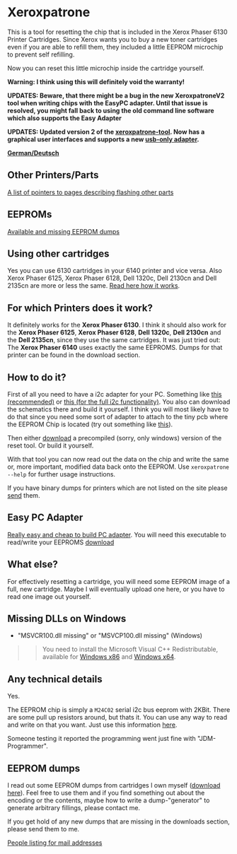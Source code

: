 # Xeroxpatrone #
This is a tool for resetting the chip that is included in the Xerox Phaser 6130 Printer Cartridges. Since Xerox wants you to buy a new toner cartridges even if you are able to refill them, they included a little EEPROM microchip to prevent self refilling.

Now you can reset this little microchip inside the cartridge yourself.

**Warning: I think using this will definitely void the warranty!**

**UPDATES: Beware, that there might be a bug in the new XeroxpatroneV2 tool when writing chips with the EasyPC adapter. Until that issue is resolved, you might fall back to using the old command line software which also supports the Easy Adapter**

**UPDATES: Updated version 2 of the [xeroxpatrone-tool](XeroxpatroneV2.md). Now has a graphical user interfaces and supports a new [usb-only adapter](UsbOnlyAdapter.md).**

**[German/Deutsch](UebersichtDeutsch.md)**

## Other Printers/Parts ##
[A list of pointers to pages describing flashing other parts](OtherParts.md)

## EEPROMs ##
[Available and missing EEPROM dumps](EepromList.md)

## Using other cartridges ##
Yes you can use 6130 cartridges in your 6140 printer and vice versa. Also Xerox Phaser 6125, Xerox Phaser 6128, Dell 1320c, Dell 2130cn and Dell 2135cn are more or less the same. [Read here how it works](CartridgeModification.md).

## For which Printers does it work? ##
It definitely works for the **Xerox Phaser 6130**. I think it should also work for the **Xerox Phaser 6125**, **Xerox Phaser 6128**, **Dell 1320c**, **Dell 2130cn** and the **Dell 2135cn**, since they use the same cartridges. It was just tried out: The **Xerox Phaser 6140** uses exactly the same EEPROMS. Dumps for that printer can be found in the download section.

## How to do it? ##
First of all you need to have a i2c adapter for your PC. Something like [this (recommended)](EasyPCAdapter.md) or [this (for the full i2c functionality)](http://www.shop.robotikhardware.de/shop/catalog/product_info.php?products_id=68). You also can download the schematics there and build it yourself. I think you will most likely have to do that since you need some sort of adapter to attach to the tiny pcb where the EEPROM Chip is located (try out something like [this](http://xeroxpatrone.googlecode.com/files/Chip_connector.pdf)).

Then either [download](http://xeroxpatrone.googlecode.com/files/xeroxpatrone_bin_rel-z-diode_r48.zip) a precompiled (sorry, only windows) version of the reset tool. Or build it yourself.

With that tool you can now read out the data on the chip and write the same or, more important, modified data back onto the EEPROM. Use `xeroxpatrone --help` for further usage instructions.

If you have binary dumps for printers which are not listed on the site please [send](http://code.google.com/p/xeroxpatrone/people/list) them.

## Easy PC Adapter ##
[Really easy and cheap to build PC adapter](EasyPCAdapter.md). You will need this executable to read/write your EEPROMS [download](http://xeroxpatrone.googlecode.com/files/xeroxpatrone_bin_rel-z-diode_r48.zip)

## What else? ##
For effectively resetting a cartridge, you will need some EEPROM image of a full, new cartridge. Maybe I will eventually upload one here, or you have to read one image out yourself.

## Missing DLLs on Windows ##
  * "MSVCR100.dll missing" or "MSVCP100.dll missing" (Windows)
> > You need to install the Microsoft Visual C++ Redistributable, available for [Windows x86](https://www.microsoft.com/downloads/en/details.aspx?FamilyID=a7b7a05e-6de6-4d3a-a423-37bf0912db84&displaylang=en) and [Windows x64](https://www.microsoft.com/downloads/en/details.aspx?familyid=BD512D9E-43C8-4655-81BF-9350143D5867&displaylang=en).

## Any technical details ##
Yes.

The EEPROM chip is simply a `M24C02` serial i2c bus eeprom with 2KBit. There are some pull up resistors around, but thats it. You can use any way to read and write on that you want. Just use this information [here](http://xeroxpatrone.googlecode.com/files/eeprom_chip.png).

Someone testing it reported the programming went just fine with "JDM-Programmer".

## EEPROM dumps ##
I read out some EEPROM dumps from cartridges I own myself ([download here](http://code.google.com/p/xeroxpatrone/wiki/EepromList)). Feel free to use them and if you find something out about the encoding or the contents, maybe how to write a dump-"generator" to generate arbitrary fillings, please contact me.

If you get hold of any new dumps that are missing in the downloads section, please send them to me.

[People listing for mail addresses](http://code.google.com/p/xeroxpatrone/people/list)
